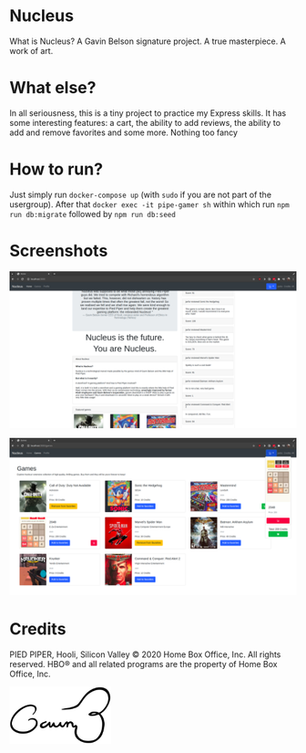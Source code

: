 # Nucleus
What is Nucleus? A Gavin Belson signature project. A true masterpiece. A work of art.

# What else?
In all seriousness, this is a tiny project to practice my Express skills. It has some interesting features: a cart, the ability to add reviews, the ability to add and remove favorites and some more. Nothing too fancy
# How to run?
Just simply run ```docker-compose up``` (with ```sudo``` if you are not part of the usergroup). After that ```docker exec -it pipe-gamer sh``` within which run ```npm run db:migrate``` followed by ```npm run db:seed```
# Screenshots
<p align="center">
  <img src="https://github.com/javierfurus/pipe-gamer/blob/master/readmeimg/home.png?raw=true">
</p>
<p align="center">
  <img src="https://github.com/javierfurus/pipe-gamer/blob/master/readmeimg/store.png?raw=truehttps://github.com/javierfurus/pipe-gamer/blob/master/readmeimg/store.png?raw=true">
</p>

# Credits
PIED PIPER, Hooli, Silicon Valley © 2020 Home Box Office, Inc. All rights reserved. HBO® and all related programs are the property of Home Box Office, Inc.
<p align="left">
  <img src="https://github.com/javierfurus/pipe-gamer/blob/master/readmeimg/70ddhs12gmh31.jpg?raw=true" height="100">
</p>
